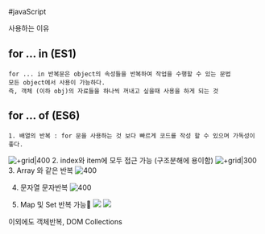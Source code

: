 #javaScript 

사용하는 이유
## for ... in  (ES1)
	for ... in 반복문은 object의 속성들을 반복하여 작업을 수행할 수 있는 문법
	모든 object에서 사용이 가능하다.
	즉, 객체 (이하 obj)의 자료들을 하나씩 꺼내고 싶을때 사용을 하게 되는 것
## for ... of (ES6)
	
	1. 배열의 반복 : for 문을 사용하는 것 보다 빠르게 코드를 작성 할 수 있으며 가독성이 좋다.
![+grid|400](https://i.imgur.com/BTLmVGT.png)
2. index와 item에 모두 접근 가능 (구조분해에 용이함)
![+grid|300](https://i.imgur.com/015NYot.png)
3. Array 와 같은 반복
   ![400](https://i.imgur.com/L9V7hyg.png)

4. 문자열 문자반복
   ![400](https://i.imgur.com/U4Qc13q.png)

5. Map 및 Set 반복 가능
   ![](https://i.imgur.com/6Vn9p8W.png)
![](https://i.imgur.com/NXMEDSE.png)

이외에도 객체반복, DOM Collections 
